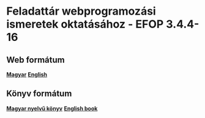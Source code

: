 # Feladattár webprogramozási ismeretek oktatásához - EFOP 3.4.4-16

## Web formátum

<div class="columns:2">
  <a href="#!/hu" class="button color:primary"><strong>Magyar</strong></a>
  <a href="#!/en" class="button color:primary"><strong>English</strong></a>
</div>

## Könyv formátum

<div class="columns:2">
  <a href="book.html#!/book-hu" class="button color:primary"><strong>Magyar nyelvű könyv</strong></a>
  <a href="book.html#!/book-en" class="button color:primary"><strong>English book</strong></a>
</div>

